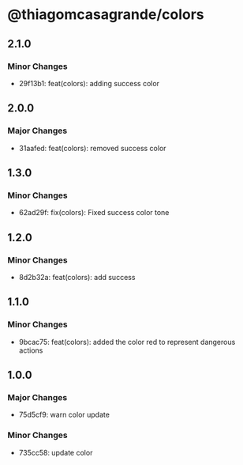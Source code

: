 # @thiagomcasagrande/colors

## 2.1.0

### Minor Changes

- 29f13b1: feat(colors): adding success color

## 2.0.0

### Major Changes

- 31aafed: feat(colors): removed success color

## 1.3.0

### Minor Changes

- 62ad29f: fix(colors): Fixed success color tone

## 1.2.0

### Minor Changes

- 8d2b32a: feat(colors): add success

## 1.1.0

### Minor Changes

- 9bcac75: feat(colors): added the color red to represent dangerous actions

## 1.0.0

### Major Changes

- 75d5cf9: warn color update

### Minor Changes

- 735cc58: update color
